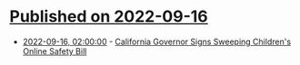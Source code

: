 # [Published on 2022-09-16](index.md)

* [2022-09-16, 02:00:00](https://news.slashdot.org/story/22/09/15/2140251/california-governor-signs-sweeping-childrens-online-safety-bill?utm_source=rss1.0mainlinkanon&utm_medium=feed) - [California Governor Signs Sweeping Children's Online Safety Bill](https://news.slashdot.org/story/22/09/15/2140251/california-governor-signs-sweeping-childrens-online-safety-bill?utm_source=rss1.0mainlinkanon&utm_medium=feed)
